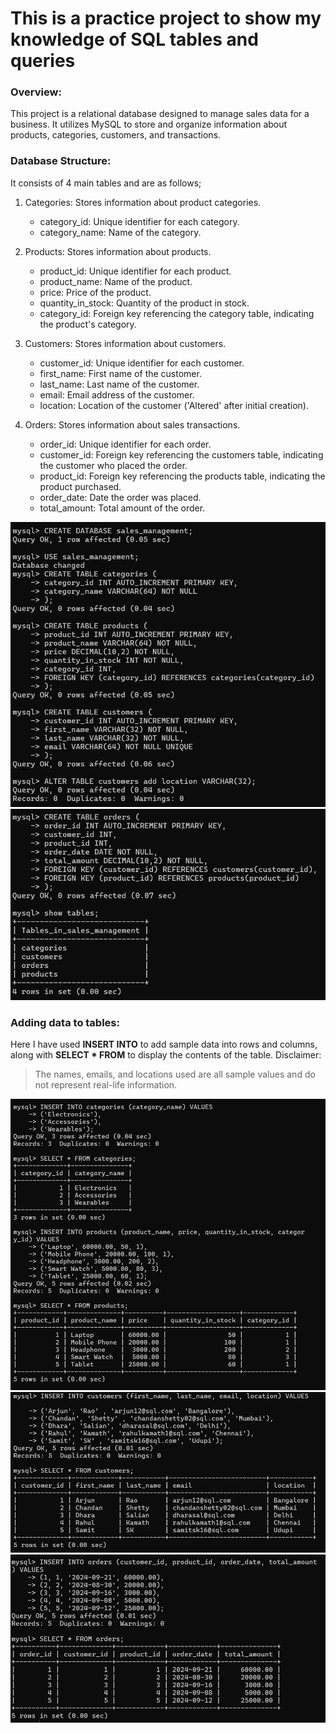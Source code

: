 # This is a practice project to show my knowledge of SQL tables and queries

### Overview:
This project is a relational database designed to manage sales data for a business. It utilizes MySQL to store and organize information about products, categories, customers, and transactions.

### Database Structure:
It consists of 4 main tables and are as follows;
  1. Categories: Stores information about product categories.
     * category_id: Unique identifier for each category.
     * category_name: Name of the category.

  2. Products: Stores information about products.
     *  product_id: Unique identifier for each product.
     *  product_name: Name of the product.
     *  price: Price of the product.
     *  quantity_in_stock: Quantity of the product in stock.
     *  category_id: Foreign key referencing the category table, indicating the product's category.

  3. Customers: Stores information about customers.
     * customer_id: Unique identifier for each customer.
     * first_name: First name of the customer.
     * last_name: Last name of the customer.
     * email: Email address of the customer.
     * location: Location of the customer ('Altered' after initial creation).

  4. Orders: Stores information about sales transactions.
     * order_id: Unique identifier for each order.
     * customer_id: Foreign key referencing the customers table, indicating the customer who placed the order.
     * product_id: Foreign key referencing the products table, indicating the product purchased.
     * order_date: Date the order was placed.
     * total_amount: Total amount of the order.

![DB Table](https://github.com/deeks02/MySQL-Learning/blob/main/Screenshots/Screenshot%2001.png)
![DB Table cont.](https://github.com/deeks02/MySQL-Learning/blob/main/Screenshots/Screenshot%2002.png)

### Adding data to tables:
Here I have used __INSERT INTO__ to add sample data into rows and columns, along with __SELECT * FROM__ to display the contents of the table.
Disclaimer: 
> The names, emails, and locations used are all sample values and do not represent real-life information.

![Insert 1](https://github.com/deeks02/MySQL-Learning/blob/main/Screenshots/Screenshot%2003.png)
![Insert 2](https://github.com/deeks02/MySQL-Learning/blob/main/Screenshots/Screenshot%2004.png)
![Insert 3](https://github.com/deeks02/MySQL-Learning/blob/main/Screenshots/Screenshot%2005.png)
